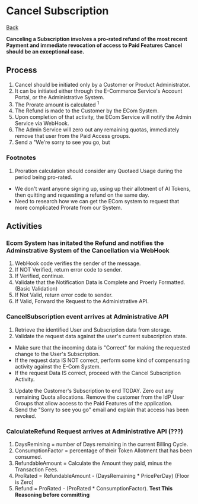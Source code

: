 # Cancel Subscription
[Back](/docs/UseCases.md "Back to Use Case List")  

**Canceling a Subscription involves a pro-rated refund of the most recent Payment and immediate revocation of access to Paid Features**
**Cancel should be an exceptional case.**

## Process
1. Cancel should be initiated only by a Customer or Product Administrator.
2. It can be initiated either through the E-Commerce Service's Account Portal, or the Administrative System.
3. The Prorate amount is calculated <sup>1</sup>
4. The Refund is made to the Customer by the ECom System.
5. Upon completion of that activity, the ECom Service will notify the Admin Service via WebHook.
6. The Admin Service will zero out any remaining quotas, immediately remove that user from the Paid Access groups.
7. Send a "We're sorry to see you go, but 

### Footnotes
1. Proration calculation should consider any Quotaed Usage during the period being pro-rated.
  * We don't want anyone signing up, using up their allotment of AI Tokens, then quitting and requesting a refund on the same day.
  * Need to research how we can get the ECom system to request that more complicated Prorate from our System. 

## Activities

### Ecom System has initated the Refund and notifies the Adminstrative System of the Cancellation via WebHook
1. WebHook code verifies the sender of the message.
  1. If NOT Verified, return error code to sender.
  2. If Verified, continue.
2. Validate that the Notification Data is Complete and Proerly Formatted. (Basic Validation)
  1. If Not Valid, return error code to sender.
  2. If Valid, Forward the Request to the Administrative API.

### CancelSubscription event arrives at Administrative API
1. Retrieve the identified User and Subscription data from storage.
2. Validate the request data against the user's current subscription state.
 * Make sure that the incoming data is "Correct" for making the requested change to the User's Subscription.
 * If the request data IS NOT correct, perform some kind of compensating activity against the E-Com System.
 * If the request Data IS correct, proceed with the Cancel Subscription Activity.
3. Update the Customer's Subscription to end TODAY.
   Zero out any remaining Quota allocations.
   Remove the customer from the IdP User Groups that allow access to the Paid Features of the application.
4. Send the "Sorry to see you go" email and explain that access has been revoked.   

### CalculateRefund Request arrives at Administrative API (???)
1. DaysRemining =  number of Days remaining in the current Billing Cycle.
2. ConsumptionFactor = percentage of their Token Allotment that has been consumed.
3. RefundableAmount = Calculate the Amount they paid, minus the Transaction Fees.
4. ProRated = RefundableAmount - (DaysRemaining * PricePerDay)  (Floor is Zero)
5. Refund = ProRated - (ProRated * ConsumptionFactor).
**Test This Reasoning before committing**
